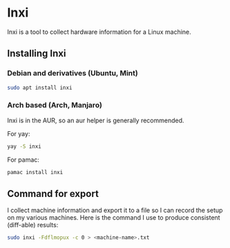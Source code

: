 # Inxi

Inxi is a tool to collect hardware information for a Linux machine.

## Installing Inxi

### Debian and derivatives (Ubuntu, Mint)

```bash
sudo apt install inxi
```

### Arch based (Arch, Manjaro)

Inxi is in the AUR, so an aur helper is generally recommended.

For yay:

```bash
yay -S inxi
```

For pamac:

```bash
pamac install inxi
```

## Command for export

I collect machine information and export it to a file so I can record the setup on my
various machines. Here is the command I use to produce consistent (diff-able) results:

```bash
sudo inxi -Fdflmopux -c 0 > <machine-name>.txt
```
